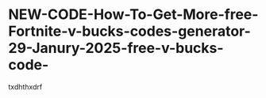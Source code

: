 # NEW-CODE-How-To-Get-More-free-Fortnite-v-bucks-codes-generator-29-Janury-2025-free-v-bucks-code-
txdhthxdrf
